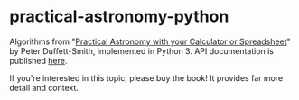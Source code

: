 # practical-astronomy-python

Algorithms from "[Practical Astronomy with your Calculator or Spreadsheet](https://www.amazon.com/Practical-Astronomy-your-Calculator-Spreadsheet/dp/1108436072)" by Peter Duffett-Smith, implemented in Python 3.  API documentation is published [here](https://jfcarr-astronomy.github.io/practical-astronomy-python/).

If you're interested in this topic, please buy the book!  It provides far more detail and context.
